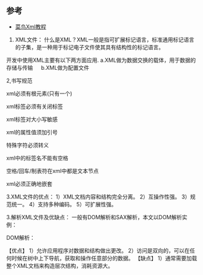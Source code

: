 <!--
 * @Author: JohnJeep
 * @Date: 2021-01-25 09:18:04
 * @LastEditTime: 2021-01-25 09:20:48
 * @LastEditors: Please set LastEditors
 * @Description: Xml学习记录
-->

## 参考
- [菜鸟Xml教程](https://www.runoob.com/xml/xml-syntax.html)



1. XML文件：
什么是XML？XML一般是指可扩展标记语言，标准通用标记语言的子集，是一种用于标记电子文件使其具有结构性的标记语言。

开发中使用XML主要有以下两方面应用.
     a.XML做为数据交换的载体，用于数据的存储与传输
　 b.XML做为配置文件

2,书写规范

 xml必须有根元素(只有一个)

xml标签必须有关闭标签

xml标签对大小写敏感

xml的属性值须加引号

特殊字符必须转义

xml中的标签名不能有空格

空格/回车/制表符在xml中都是文本节点

xml必须正确地嵌套

3.XML文件的优点：
1）XML文档内容和结构完全分离。
2）互操作性强。
3）规范统一。
4）支持多种编码。
5）可扩展性强。

3.解析XML文件及优缺点：
一般有DOM解析和SAX解析，本文以DOM解析实例：

DOM解析：

【优点】
     1）允许应用程序对数据和结构做出更改。
      2）访问是双向的，可以在任何时候在树中上下导航，获取和操作任意部分的数据。
【缺点】
      1）通常需要加载整个XML文档来构造层次结构，消耗资源大。

